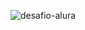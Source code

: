 ![desafio-alura](https://github.com/beatrizfag06/Banco-Virtual-Java/assets/141145842/b10b7ebe-9dff-4f61-88f7-303cddfa3691)
